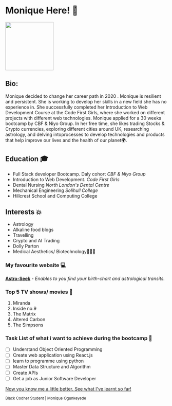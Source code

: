 
# Monique Here! 👋

<img src="https://static.wikia.nocookie.net/simpsons/images/3/38/Rayshelle_Peyton.png/revision/latest/top-crop/width/360/height/360?cb=20220425003638" href="Rayshelle Peyton Simpson" width="150"> 


## Bio:
Monique decided to change her career path in 2020 . Monique is resilient and persistent. She is working to develop her skills in a new field she has no experience in. She successfully completed her Introduction to Web Development Course at the Code First Girls, where she worked on different projects with different web technologies. Monique applied for a 30 weeks bootcamp by CBF & Niyo Group. In her free time, she likes trading Stocks & Crypto currencies, exploring different cities around UK, researching astrology, and delving intoprocesses to develop technologies and products that help improve our lives and the health of our planet🌍.

## Education 🎓
- Full Stack developer Bootcamp. Daly cohort _CBF & Niyo Group_
- Introduction to Web Development. _Code First Girls_
- Dental Nursing _North London's Dental Centre_
- Mechanical Engineering _Solihull College_
- Hillcrest School and Computing College

## Interests 💥
- Astrology
- Alkaline food blogs
- Travelling
- Crypto and AI Trading
- Dolly Parton
- Medical Aesthetics/ Biotechnology🧖🏾‍♀️

### My favourite website 💻
**[Astro-Seek](https://astro-seek.com)** - _Enables to you find your birth-chart and astrological transits._

### Top 5 TV shows/ movies 🍿
1. Miranda
2. Inside no.9
3. The Matrix
4. Altered Carbon
5. The Simpsons

###  Task List of what i want to achieve during the bootcamp 🎯
- [ ] Understand Object Oriented Programming
- [ ] Create web application using React.js
- [ ] learn to programme using python
- [ ] Master Data Structure and Algorithm
- [ ] Create APIs
- [ ] Get a job as Junior Software Developer

[Now you know me a little better. See what I've learnt so far!](https://github.com/black-codher-bootcamp-2022-daly/unit-01-github-fundamentals-homework-MoniqueOg/blob/main/fundamentals.md)

<sup>  Black Codher Student
 | Monique Ogunkeyede </sup>

[^1]: My references

[^2]: https://docs.github.com/en
[^3]: https://emojis.wiki/ <!--for brown tone-->
[^4]: https://simpsons.fandom.com/wiki/Rayshelle_Peyton 

